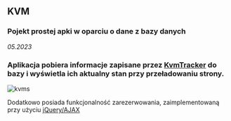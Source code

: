## KVM
### Pojekt prostej apki w oparciu o dane z bazy danych
*05.2023*
### Aplikacja pobiera informacje zapisane przez [KvmTracker](https://github.com/V0jcik/KvmStatuScript) do bazy i wyświetla ich aktualny stan przy przeładowaniu strony. 

![kvms](img/kvms.png)

Dodatkowo posiada funkcjonalność zarezerwowania, zaimplementowaną przy użyciu [jQuery/AJAX](js/script.js)
